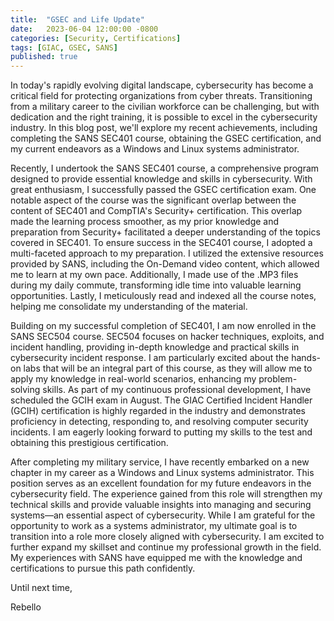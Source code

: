 ```yaml
---
title:  "GSEC and Life Update"
date:   2023-06-04 12:00:00 -0800
categories: [Security, Certifications]
tags: [GIAC, GSEC, SANS]
published: true
---
```


In today's rapidly evolving digital landscape, cybersecurity has become a critical field for protecting organizations from cyber threats. Transitioning from a military career to the civilian workforce can be challenging, but with dedication and the right training, it is possible to excel in the cybersecurity industry. In this blog post, we'll explore my recent achievements, including completing the SANS SEC401 course, obtaining the GSEC certification, and my current endeavors as a Windows and Linux systems administrator.

<!--more-->

Recently, I undertook the SANS SEC401 course, a comprehensive program designed to provide essential knowledge and skills in cybersecurity. With great enthusiasm, I successfully passed the GSEC certification exam. One notable aspect of the course was the significant overlap between the content of SEC401 and CompTIA's Security+ certification. This overlap made the learning process smoother, as my prior knowledge and preparation from Security+ facilitated a deeper understanding of the topics covered in SEC401. To ensure success in the SEC401 course, I adopted a multi-faceted approach to my preparation. I utilized the extensive resources provided by SANS, including the On-Demand video content, which allowed me to learn at my own pace. Additionally, I made use of the .MP3 files during my daily commute, transforming idle time into valuable learning opportunities. Lastly, I meticulously read and indexed all the course notes, helping me consolidate my understanding of the material.

Building on my successful completion of SEC401, I am now enrolled in the SANS SEC504 course. SEC504 focuses on hacker techniques, exploits, and incident handling, providing in-depth knowledge and practical skills in cybersecurity incident response. I am particularly excited about the hands-on labs that will be an integral part of this course, as they will allow me to apply my knowledge in real-world scenarios, enhancing my problem-solving skills. As part of my continuous professional development, I have scheduled the GCIH exam in August. The GIAC Certified Incident Handler (GCIH) certification is highly regarded in the industry and demonstrates proficiency in detecting, responding to, and resolving computer security incidents. I am eagerly looking forward to putting my skills to the test and obtaining this prestigious certification.

After completing my military service, I have recently embarked on a new chapter in my career as a Windows and Linux systems administrator. This position serves as an excellent foundation for my future endeavors in the cybersecurity field. The experience gained from this role will strengthen my technical skills and provide valuable insights into managing and securing systems—an essential aspect of cybersecurity. While I am grateful for the opportunity to work as a systems administrator, my ultimate goal is to transition into a role more closely aligned with cybersecurity. I am excited to further expand my skillset and continue my professional growth in the field. My experiences with SANS have equipped me with the knowledge and certifications to pursue this path confidently.

Until next time,

Rebello